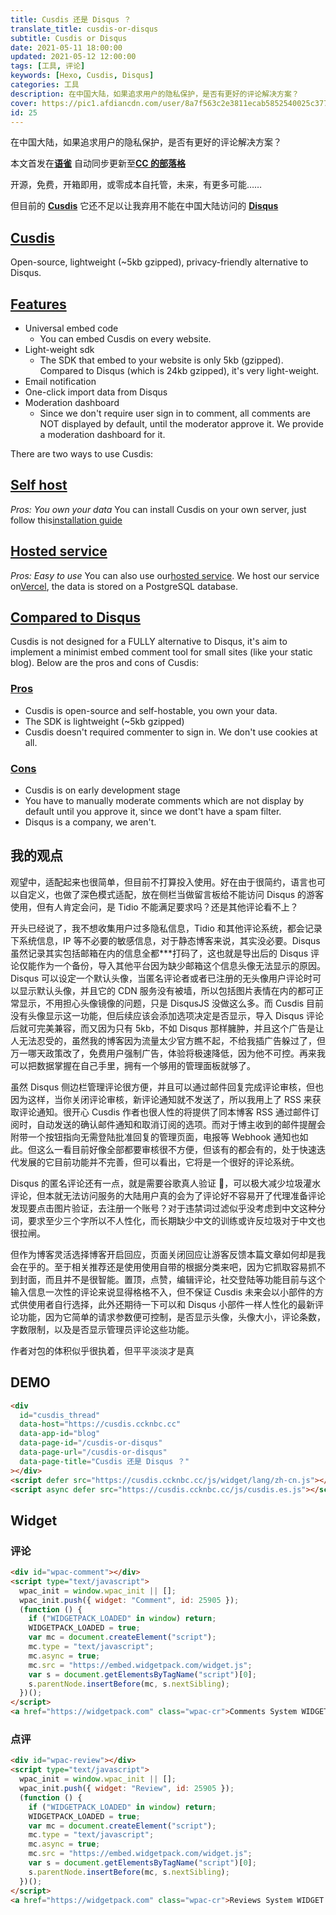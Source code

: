 ```yaml
---
title: Cusdis 还是 Disqus ？
translate_title: cusdis-or-disqus
subtitle: Cusdis or Disqus
date: 2021-05-11 18:00:00
updated: 2021-05-12 12:00:00
tags: [工具, 评论]
keywords: [Hexo, Cusdis, Disqus]
categories: 工具
description: 在中国大陆，如果追求用户的隐私保护，是否有更好的评论解决方案？
cover: https://pic1.afdiancdn.com/user/8a7f563c2e3811ecab5852540025c377/common/826d1d0e2095fde8cdd3db7dff112b2c_w1920_h1080_s583.jpg
id: 25
---
```


在中国大陆，如果追求用户的隐私保护，是否有更好的评论解决方案？

<!-- more -->

本文首发在[**语雀**](https://www.yuque.com/ccknbc/blog/25)
自动同步更新至[**CC 的部落格**](https://blog.ccknbc.cc/posts/cusdis-or-disqus)

开源，免费，开箱即用，或零成本自托管，未来，有更多可能……

但目前的 [**Cusdis**](https://cusdis.com/) 它还不足以让我弃用不能在中国大陆访问的 [**Disqus**](https://disqus.com)

## [Cusdis](https://cusdis.com/doc#/?id=cusdis)

Open-source, lightweight (~5kb gzipped), privacy-friendly alternative to Disqus.

## [Features](https://cusdis.com/doc#/?id=features)

- Universal embed code
  - You can embed Cusdis on every website.
- Light-weight sdk
  - The SDK that embed to your website is only 5kb (gzipped). Compared to Disqus (which is 24kb gzipped), it's very light-weight.
- Email notification
- One-click import data from Disqus
- Moderation dashboard
  - Since we don't require user sign in to comment, all comments are NOT displayed by default, until the moderator approve it. We provide a moderation dashboard for it.

There are two ways to use Cusdis:

## [Self host](https://cusdis.com/doc#/?id=self-host)

_Pros: You own your data_
You can install Cusdis on your own server, just follow this[installation guide](https://cusdis.com/doc#/self-host/vercel)

## [Hosted service](https://cusdis.com/doc#/?id=hosted-service)

_Pros: Easy to use_
You can also use our[hosted service](https://cusdis.com/dashboard). We host our service on[Vercel](https://vercel.com/), the data is stored on a PostgreSQL database.

## [Compared to Disqus](https://cusdis.com/doc#/?id=compared-to-disqus)

Cusdis is not designed for a FULLY alternative to Disqus, it's aim to implement a minimist embed comment tool for small sites (like your static blog).
Below are the pros and cons of Cusdis:

### [Pros](https://cusdis.com/doc#/?id=pros)

- Cusdis is open-source and self-hostable, you own your data.
- The SDK is lightweight (~5kb gzipped)
- Cusdis doesn't required commenter to sign in. We don't use cookies at all.

### [Cons](https://cusdis.com/doc#/?id=cons)

- Cusdis is on early development stage
- You have to manually moderate comments which are not display by default until you approve it, since we dont't have a spam filter.
- Disqus is a company, we aren't.

## 我的观点

观望中，适配起来也很简单，但目前不打算投入使用。好在由于很简约，语言也可以自定义，也做了深色模式适配，放在侧栏当做留言板给不能访问 Disqus 的游客使用，但有人肯定会问，是 Tidio 不能满足要求吗？还是其他评论看不上？

开头已经说了，我不想收集用户过多隐私信息，Tidio 和其他评论系统，都会记录下系统信息，IP 等不必要的敏感信息，对于静态博客来说，其实没必要。Disqus 虽然记录其实包括邮箱在内的信息全都\*\*\*打码了，这也就是导出后的 Disqus 评论仅能作为一个备份，导入其他平台因为缺少邮箱这个信息头像无法显示的原因。Disqus 可以设定一个默认头像，当匿名评论者或者已注册的无头像用户评论时可以显示默认头像，并且它的 CDN 服务没有被墙，所以包括图片表情在内的都可正常显示，不用担心头像镜像的问题，只是 DisqusJS 没做这么多。而 Cusdis 目前没有头像显示这一功能，但后续应该会添加选项决定是否显示，导入 Disqus 评论后就可完美兼容，而又因为只有 5kb，不如 Disqus 那样臃肿，并且这个广告是让人无法忍受的，虽然我的博客因为流量太少官方瞧不起，不给我插广告躲过了，但万一哪天政策改了，免费用户强制广告，体验将极速降低，因为他不可控。再来我可以把数据掌握在自己手里，拥有一个够用的管理面板就够了。

虽然 Disqus 侧边栏管理评论很方便，并且可以通过邮件回复完成评论审核，但也因为这样，当你关闭评论审核，新评论通知就不发送了，所以我用上了 RSS 来获取评论通知。很开心 Cusdis 作者也很人性的将提供了同本博客 RSS 通过邮件订阅时，自动发送的确认邮件通知和取消订阅的选项。而对于博主收到的邮件提醒会附带一个按钮指向无需登陆批准回复的管理页面，电报等 Webhook 通知也如此。但这么一看目前好像全部都要审核很不方便，但该有的都会有的，处于快速迭代发展的它目前功能并不完善，但可以看出，它将是一个很好的评论系统。

Disqus 的匿名评论还有一点，就是需要谷歌真人验证 🤔，可以极大减少垃圾灌水评论，但本就无法访问服务的大陆用户真的会为了评论好不容易开了代理准备评论发现要点击图片验证，去注册一个账号？对于违禁词过滤似乎没考虑到中文这种分词，要求至少三个字所以不人性化，而长期缺少中文的训练或许反垃圾对于中文也很拉闸。

但作为博客灵活选择博客开启回应，页面关闭回应让游客反馈本篇文章如何却是我会在乎的。至于相关推荐还是使用使用自带的根据分类来吧，因为它抓取容易抓不到封面，而且并不是很智能。置顶，点赞，编辑评论，社交登陆等功能目前与这个输入信息一次性的评论来说显得格格不入，但不保证 Cusdis 未来会以小部件的方式供使用者自行选择，此外还期待一下可以和 Disqus 小部件一样人性化的最新评论功能，因为它简单的请求参数便可控制，是否显示头像，头像大小，评论条数，字数限制，以及是否显示管理员评论这些功能。

作者对包的体积似乎很执着，但平平淡淡才是真

## DEMO

```html
<div
  id="cusdis_thread"
  data-host="https://cusdis.ccknbc.cc"
  data-app-id="blog"
  data-page-id="/cusdis-or-disqus"
  data-page-url="/cusdis-or-disqus"
  data-page-title="Cusdis 还是 Disqus ？"
></div>
<script defer src="https://cusdis.ccknbc.cc/js/widget/lang/zh-cn.js"></script>
<script async defer src="https://cusdis.ccknbc.cc/js/cusdis.es.js"></script>
```

## Widget

### 评论

```html
<div id="wpac-comment"></div>
<script type="text/javascript">
  wpac_init = window.wpac_init || [];
  wpac_init.push({ widget: "Comment", id: 25905 });
  (function () {
    if ("WIDGETPACK_LOADED" in window) return;
    WIDGETPACK_LOADED = true;
    var mc = document.createElement("script");
    mc.type = "text/javascript";
    mc.async = true;
    mc.src = "https://embed.widgetpack.com/widget.js";
    var s = document.getElementsByTagName("script")[0];
    s.parentNode.insertBefore(mc, s.nextSibling);
  })();
</script>
<a href="https://widgetpack.com" class="wpac-cr">Comments System WIDGET PACK</a>
```

### 点评

```html
<div id="wpac-review"></div>
<script type="text/javascript">
  wpac_init = window.wpac_init || [];
  wpac_init.push({ widget: "Review", id: 25905 });
  (function () {
    if ("WIDGETPACK_LOADED" in window) return;
    WIDGETPACK_LOADED = true;
    var mc = document.createElement("script");
    mc.type = "text/javascript";
    mc.async = true;
    mc.src = "https://embed.widgetpack.com/widget.js";
    var s = document.getElementsByTagName("script")[0];
    s.parentNode.insertBefore(mc, s.nextSibling);
  })();
</script>
<a href="https://widgetpack.com" class="wpac-cr">Reviews System WIDGET PACK</a>
```
